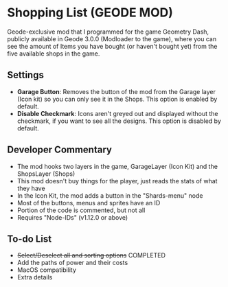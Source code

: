# Shopping List (GEODE MOD)

Geode-exclusive mod that I programmed for the game Geometry Dash, publicly available in Geode 3.0.0 (Modloader to the game), where you can see the amount of Items you have bought (or haven't bought yet) from the five available shops in the game.

## Settings

* **Garage Button**: Removes the button of the mod from the Garage layer (Icon kit) so you can only see it in the Shops. This option is enabled by default.
* **Disable Checkmark**: Icons aren't greyed out and displayed without the checkmark, if you want to see all the designs. This option is disabled by default.

## Developer Commentary

* The mod hooks two layers in the game, GarageLayer (Icon Kit) and the ShopsLayer (Shops)
* This mod doesn't buy things for the player, just reads the stats of what they have
* In the Icon Kit, the mod adds a button in the "Shards-menu" node
* Most of the buttons, menus and sprites have an ID
* Portion of the code is commented, but not all
* Requires "Node-IDs" (v1.12.0 or above)

## To-do List

* ~~Select/Deselect all and sorting options~~ COMPLETED
* Add the paths of power and their costs
* MacOS compatibility
* Extra details

